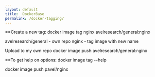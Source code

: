 ```yaml
---
layout: default
title:  DockerBase
permalink: /docker-tagging/
---
```


  ==Create a new tag:
  docker image tag nginx avelresearch/general:nginx

  avelresearch/general - own repo
  nginx                - tag image with new name

  Upload to my own repo
  docker image push avelresearch/general:nginx

  ==To get help on options:
  docker image tag --help

  docker image push pavel/nginx